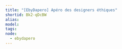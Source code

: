 ```yaml
---
title: "[EbyDapero] Apéro des designers éthiques"
shortid: Bk2-qDcBW
alias:
model:
tags:
node: 
  - ebydapero
---
```

